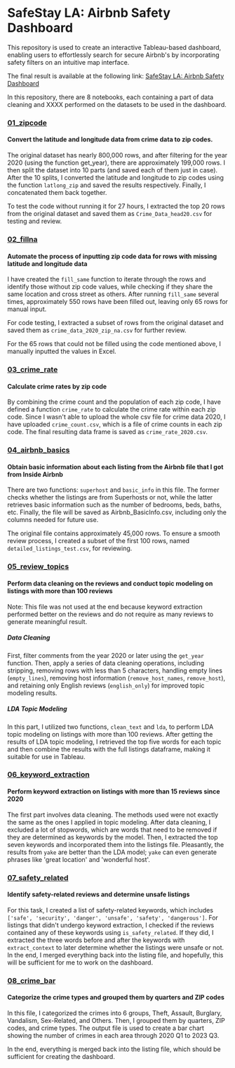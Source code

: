 # SafeStay LA: Airbnb Safety Dashboard

This repository is used to create an interactive Tableau-based dashboard, enabling users to effortlessly search for secure Airbnb's by incorporating safety filters on an intuitive map interface.

The final result is available at the following link:
[SafeStay LA: Airbnb Safety Dashboard](https://public.tableau.com/views/SafeStayLAAirbnbSafetyDashboard/SafeStayLA?:language=en-US&:display_count=n&:origin=viz_share_link)

In this repository, there are 8 notebooks, each containing a part of data cleaning and XXXX performed on the datasets to be used in the dashboard.

### [01_zipcode](01_zipcode.ipynb)
#### Convert the latitude and longitude data from crime data to zip codes.

The original dataset has nearly 800,000 rows, and after filtering for the year 2020 (using the function get_year), there are approximately 199,000 rows. I then split the dataset into 10 parts (and saved each of them just in case). After the 10 splits, I converted the latitude and longitude to zip codes using the function `latlong_zip` and saved the results respectively. Finally, I concatenated them back together.

To test the code without running it for 27 hours, I extracted the top 20 rows from the original dataset and saved them as `Crime_Data_head20.csv` for testing and review.

### [02_fillna](02_fillna.ipynb)
#### Automate the process of inputting zip code data for rows with missing latitude and longitude data

I have created the `fill_same` function to iterate through the rows and identify those without zip code values, while checking if they share the same location and cross street as others. After running `fill_same` several times, approximately 550 rows have been filled out, leaving only 65 rows for manual input.

For code testing, I extracted a subset of rows from the original dataset and saved them as `crime_data_2020_zip_na.csv` for further review.

For the 65 rows that could not be filled using the code mentioned above, I manually inputted the values in Excel.

### [03_crime_rate](03_crime_rate.ipynb)
#### Calculate crime rates by zip code

By combining the crime count and the population of each zip code, I have defined a function `crime_rate` to calculate the crime rate within each zip code. Since I wasn't able to upload the whole csv file for crime data 2020, I have uploaded `crime_count.csv`, which is a file of crime counts in each zip code. The final resulting data frame is saved as `crime_rate_2020.csv`.

### [04_airbnb_basics](04_airbnb_basics.ipynb)
#### Obtain basic information about each listing from the Airbnb file that I got from Inside Airbnb

There are two functions: `superhost` and `basic_info` in this file. The former checks whether the listings are from Superhosts or not, while the latter retrieves basic information such as the number of bedrooms, beds, baths, etc. Finally, the file will be saved as Airbnb_BasicInfo.csv, including only the columns needed for future use.

The original file contains approximately 45,000 rows. To ensure a smooth review process, I created a subset of the first 100 rows, named `detailed_listings_test.csv`, for reviewing.

### [05_review_topics](05_review_topics.ipynb)
#### Perform data cleaning on the reviews and conduct topic modeling on listings with more than 100 reviews

Note: This file was not used at the end because keyword extraction performed better on the reviews and do not require as many reviews to generate meaningful result.

##### Data Cleaning
First, filter comments from the year 2020 or later using the `get_year` function. Then, apply a series of data cleaning operations, including stripping, removing rows with less than 5 characters, handling empty lines (`empty_lines`), removing host information (`remove_host_names`, `remove_host`), and retaining only English reviews (`english_only`) for improved topic modeling results.

##### LDA Topic Modeling
In this part, I utilized two functions, `clean_text` and `lda`, to perform LDA topic modeling on listings with more than 100 reviews. After getting the results of LDA topic modeling, I retrieved the top five words for each topic and then combine the results with the full listings dataframe, making it suitable for use in Tableau.

### [06_keyword_extraction](06_keyword_extraction.ipynb)
#### Perform keyword extraction on listings with more than 15 reviews since 2020
The first part involves data cleaning. The methods used were not exactly the same as the ones I applied in topic modeling. After data cleaning, I excluded a lot of stopwords, which are words that need to be removed if they are determined as keywords by the model. Then, I extracted the top seven keywords and incorporated them into the listings file. Pleasantly, the results from `yake` are better than the LDA model; `yake` can even generate phrases like 'great location' and 'wonderful host'.

### [07_safety_related](07_safety_related.ipynb)
#### Identify safety-related reviews and determine unsafe listings
For this task, I created a list of safety-related keywords, which includes `['safe', 'security', 'danger', 'unsafe', 'safety', 'dangerous']`. For listings that didn't undergo keyword extraction, I checked if the reviews contained any of these keywords using `is_safety_related`. If they did, I extracted the three words before and after the keywords with `extract_context` to later determine whether the listings were unsafe or not. In the end, I merged everything back into the listing file, and hopefully, this will be sufficient for me to work on the dashboard.

### [08_crime_bar](08_crime_bar.ipynb)
#### Categorize the crime types and grouped them by quarters and ZIP codes
In this file, I categorized the crimes into 6 groups, Theft, Assault, Burglary, Vandalism, Sex-Related, and Others. Then, I grouped them by quarters, ZIP codes, and crime types. The output file is used to create a bar chart showing the number of crimes in each area through 2020 Q1 to 2023 Q3.


In the end, everything is merged back into the listing file, which should be sufficient for creating the dashboard.